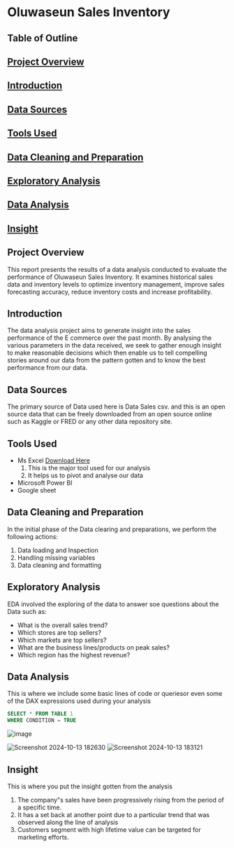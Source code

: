 # Oluwaseun Sales Inventory
## Table of Outline
## [Project Overview](project-overview) 
## [Introduction](introduction)
## [Data Sources](data-sources)
## [Tools Used](tools-used)
## [Data Cleaning and Preparation](data-cleaning-and-preparation)
## [Exploratory Analysis](exploratory-analysis)
## [Data Analysis](data-analysis)
## [Insight](insight)

## Project Overview 
This report presents the results of a data analysis conducted to evaluate the performance of Oluwaseun Sales Inventory. It examines historical sales data and inventory levels to optimize inventory management, improve sales forecasting accuracy, reduce inventory costs and increase profitability.
## Introduction
The data analysis project aims to generate insight into the sales performance of the E commerce over the past month. By analysing the various parameters in the data received, we seek to gather enough insight to make reasonable decisions which then enable us to tell compelling stories around our data from the pattern gotten and to know the best performance from our data.
## Data Sources
The primary source of Data used here is Data Sales csv. and this is an open source data that can be freely downloaded from an open source online such as Kaggle or FRED or any other data repository site.
## Tools Used
- Ms Excel [Download Here](https://us.docworkspace.com/d/sIJPYyqw1zK_juAY)
  1. This is the major tool used for our analysis
  2. It helps us to pivot and analyse our data
- Microsoft Power BI
- Google sheet
## Data Cleaning and Preparation
In the initial phase of the Data clearing and preparations, we perform the following actions:
1. Data loading and Inspection
2. Handling missing variables
3. Data cleaning and formatting
## Exploratory Analysis
   EDA involved the exploring of the data to answer soe questions about the Data such as:
   - What is the overall sales trend?
   - Which stores are top sellers?
   - Which markets are top sellers?
   - What are the business lines/products on peak sales?
   - Which region has the highest revenue?

## Data Analysis
This is where we include some basic lines of code or queriesor even some of the DAX expressions used during your analysis

``` SQL
SELECT * FROM TABLE 1
WHERE CONDITION = TRUE
```

![image](https://github.com/user-attachments/assets/37555f1e-7709-4e7f-84ab-7fdd19007cb4)

![Screenshot 2024-10-13 182630](https://github.com/user-attachments/assets/9a13f27c-f939-4112-9862-5783291a0664)
![Screenshot 2024-10-13 183121](https://github.com/user-attachments/assets/e67ece82-0bb2-46dd-9a3c-41f490cf9110)


## Insight
This is where you put the insight gotten from the analysis
1. The company"s sales have been progressively rising from the period of a specific time.
2. It has a set back at another  point due to a particular trend that was observed along the line of analysis
3. Customers segment with high lifetime value can be targeted for marketing efforts.


